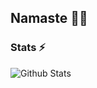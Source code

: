 ## Namaste 🙏🏻

### Stats ⚡️

![Github Stats](https://github-stats-alpha.vercel.app/api/?username=Haze-cmyk)

